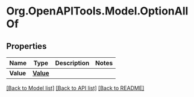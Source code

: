 # Org.OpenAPITools.Model.OptionAllOf

## Properties

| Name      | Type                  | Description | Notes |
| --------- | --------------------- | ----------- | ----- |
| **Value** | [**Value**](Value.md) |             |

[[Back to Model list]](../README.md#documentation-for-models)
[[Back to API list]](../README.md#documentation-for-api-endpoints)
[[Back to README]](../README.md)
